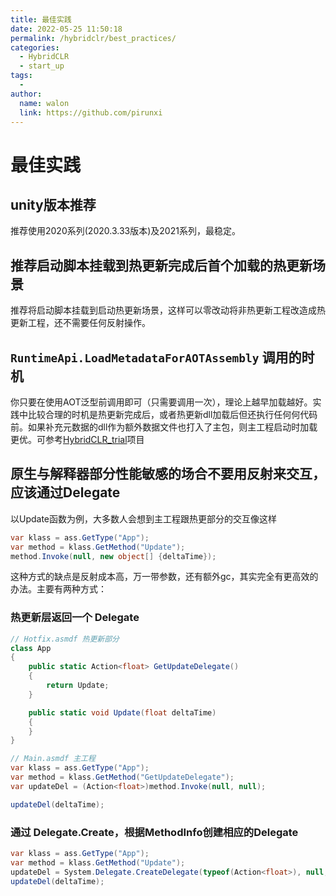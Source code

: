 ```yaml
---
title: 最佳实践
date: 2022-05-25 11:50:18
permalink: /hybridclr/best_practices/
categories:
  - HybridCLR
  - start_up
tags:
  - 
author: 
  name: walon
  link: https://github.com/pirunxi
---
```


# 最佳实践

## unity版本推荐

推荐使用2020系列(2020.3.33版本)及2021系列，最稳定。

## 推荐启动脚本挂载到热更新完成后首个加载的热更新场景

推荐将启动脚本挂载到启动热更新场景，这样可以零改动将非热更新工程改造成热更新工程，还不需要任何反射操作。

## `RuntimeApi.LoadMetadataForAOTAssembly` 调用的时机

你只要在使用AOT泛型前调用即可（只需要调用一次），理论上越早加载越好。实践中比较合理的时机是热更新完成后，或者热更新dll加载后但还执行任何何代码前。如果补充元数据的dll作为额外数据文件也打入了主包，则主工程启动时加载更优。可参考[HybridCLR_trial](https://github.com/focus-creative-games/hybridclr_trial)项目

## 原生与解释器部分性能敏感的场合不要用反射来交互，应该通过Delegate

以Update函数为例，大多数人会想到主工程跟热更部分的交互像这样

```csharp
var klass = ass.GetType("App");
var method = klass.GetMethod("Update");
method.Invoke(null, new object[] {deltaTime});
```

这种方式的缺点是反射成本高，万一带参数，还有额外gc，其实完全有更高效的办法。主要有两种方式：

### 热更新层返回一个 Delegate

```csharp
// Hotfix.asmdf 热更新部分 
class App
{
    public static Action<float> GetUpdateDelegate()
    {
        return Update;
    }

    public static void Update(float deltaTime)
    {
    }
}

// Main.asmdf 主工程
var klass = ass.GetType("App");
var method = klass.GetMethod("GetUpdateDelegate");
var updateDel = (Action<float>)method.Invoke(null, null);

updateDel(deltaTime);
```

### 通过 Delegate.Create，根据MethodInfo创建相应的Delegate

```csharp
var klass = ass.GetType("App");
var method = klass.GetMethod("Update");
updateDel = System.Delegate.CreateDelegate(typeof(Action<float>), null, method);
updateDel(deltaTime);
```
